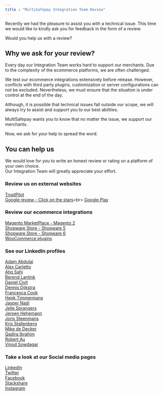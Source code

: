 ```yaml
---
title : "MultiSafepay Integration Team Review"
---
```


Recently we had the pleasure to assist you with a technical issue.
This time we would like to kindly ask you for feedback in the form of a review.

Would you help us with a review?

## Why we ask for your review?

Every day our Integration Team works hard to support our merchants. Due to the complexity of the ecommerce platforms, we are often challenged.

We test our ecommerce integrations extensively before release. However, conflicts with third party plugins, customization or server configurations can not be excluded. Nevertheless, we must ensure that the situation is under control at the end of the day.

Although, it is possible that technical issues fall outside our scope, we will always try to assist and support you to our best abilities.

MultiSafepay wants you to know that no matter the issue, we support our merchants.

Now, we ask for your help to spread the word.

## You can help us

We would love for you to write an honest review or rating on a platform of your own choice.  
Our Integration Team will greatly appreciate your effort.

### Review us on external websites
[TrustPilot](https://nl.trustpilot.com/review/multisafepay.com)<br> 
[Google review - Click on the stars](https://www.google.com/search?rlz=1C1GCEU_enNL890NL890&q=MultiSafepay&stick=H4sIAAAAAAAAAONgecSYyS3w8sc9YamESWtOXmOM4uIKzsgvd80rySypFPLhYoOyFLj4pbj10_UNSwpzjKvyCjQYpHi5kAWkFJS4eNcZ2ciLihx-yaQlxLn6zo0yb45j7oKWcUd2fZ11-hzPIlYe39KckszgxLTUgsRKAFluieJ9AAAA&sa=X&ved=2ahUKEwj94_i1hOrnAhUuNOwKHQdQBEoQ6RMwC3oECAsQBA&biw=1280&bih=610#lrd=0x47c6084b76d8dcab:0xcecb9af5bac45e39,1,,,)<br>
[Google Play](https://play.google.com/store/apps/details?id=com.multisafepay.control)<br>

### Review our ecommerce integrations
[Magento MarketPlace - Magento 2](https://marketplace.magento.com/multisafepay-magento2msp.html)<br>
[Shopware Store - Shopware 5](https://store.shopware.com/en/mltis39871819230f/multisafepay-online-payments-free-plugin-with-20-payment-methods.html)<br>
[Shopware Store - Shopware 6](https://store.shopware.com/en/mltis59465832976f/multisafepay-online-payments-for-shopware-ideal-cards-klarna-alipay-etc..html)<br>
[WooCommerce plugins](https://wordpress.org/plugins/multisafepay)

### See our LinkedIn profiles

[Adam Abdulai](https://www.linkedin.com/in/adam-abdulai-7720447a)<br>
[Alex Carletto](https://www.linkedin.com/in/alexcarletto)<br>
[Atiq Sahi](https://www.linkedin.com/in/atiq-s-706845121)<br>
[Berend Lantink](https://www.linkedin.com/in/berendlantink)<br>
[Daniel Civit](https://www.linkedin.com/in/danielcivit)<br>
[Dennis Dijkstra](https://www.linkedin.com/in/doubledijkstra)<br>
[Francesca Cook](https://www.linkedin.com/in/francesca-cook-ba786a29/)<br>
[Henk Timmermans](https://www.linkedin.com/in/henk-timmermans-9b813120)<br>
[Jasper Nadi](https://www.linkedin.com/in/jasper-nadi-6584b9122)<br>
[Jelle Sprangers](https://www.linkedin.com/in/jelle-sprangers-partnermanager)<br>
[Jeroen Hehemann](https://www.linkedin.com/in/jeroenhehemann)<br>
[Joris Steenmans](https://www.linkedin.com/in/jorissteenmans)<br>
[Kris Stallenberg](https://www.linkedin.com/in/kris-stallenberg-a21471ba)<br>
[Mike de Decker](https://www.linkedin.com/in/mike-de-decker-54443a163)<br>
[Qadira Ibrahim](https://www.linkedin.com/in/qadira-ibrahim-a5126887)<br>
[Robert Au](https://www.linkedin.com/in/robert-au-7b84a3177)<br>
[Vinod Sowdagar](https://www.linkedin.com/in/vinod-sowdagar)


### Take a look at our Social media pages
[LinkedIn](https://www.linkedin.com/company/multisafepay)<br>
[Twitter](https://twitter.com/multisafepay)<br>
[Facebook](https://www.facebook.com/multisafepay)<br>
[Stackshare](https://stackshare.io/multisafepay/multisafepay)<br>
[Instagram](https://www.instagram.com/multisafepay)
